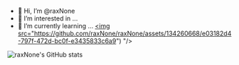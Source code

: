- 👋 Hi, I’m @raxNone
- 👀 I’m interested in ...
- 🌱 I’m currently learning ...
<a href="https://blog.naver.com/hani_vlog" target="_blank"><img src="https://github.com/raxNone/raxNone/assets/134260668/e03182d4-797f-472d-bc0f-e3435833c6a9")
"/></a>
  
![raxNone's GitHub stats](https://github-readme-stats.vercel.app/api?username=raxNone&show_icons=true&theme=radical)
